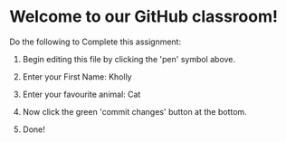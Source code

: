 # Welcome to our GitHub classroom!

Do the following to Complete this assignment:

1. Begin editing this file by clicking the 'pen' symbol above.

2. Enter your First Name: Kholly

3. Enter your favourite animal: Cat

4. Now click the green 'commit changes' button at the bottom.

5. Done!
